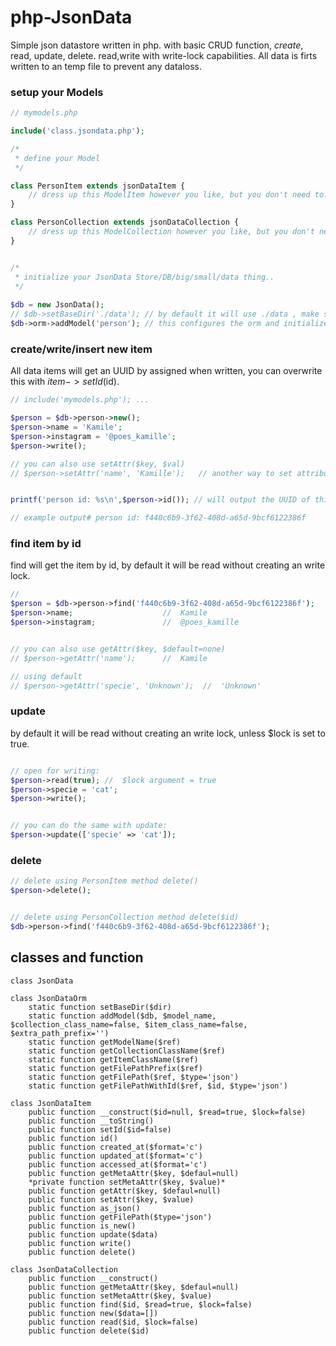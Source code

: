 # php-JsonData

Simple json datastore written in php. with basic CRUD function, *create*, read, update, delete. read,write with write-lock capabilities. All data is firts written to an temp file to prevent any dataloss.  




### setup your Models

```php
// mymodels.php

include('class.jsondata.php');

/*
 * define your Model 
 */

class PersonItem extends jsonDataItem {
	// dress up this ModelItem however you like, but you don't need to.
}

class PersonCollection extends jsonDataCollection {
	// dress up this ModelCollection however you like, but you don't need to.
}


/*
 * initialize your JsonData Store/DB/big/small/data thing..
 */
 
$db = new JsonData();
// $db->setBaseDir('./data'); // by default it will use ./data , make sure the 'data' directory exists and is writable for you php script.
$db->orm->addModel('person'); // this configures the orm and initialize a new PersonCollection() on $db->person.
```

### create/write/insert new item 
All data items will get an UUID by assigned when written, you can overwrite this with $item->setId($id).

```php
// include('mymodels.php'); ...

$person = $db->person->new();
$person->name = 'Kamile';
$person->instagram = '@poes_kamille';
$person->write();		

// you can also use setAttr($key, $val)
// $person->setAttr('name', 'Kamille');   // another way to set attributes


printf('person id: %s\n',$person->id()); // will output the UUID of this object

// example output# person id: f440c6b9-3f62-408d-a65d-9bcf6122386f
```

### find item by id
find will get the item by id, by default it will be read without creating an write lock.
 
```php
//  
$person = $db->person->find('f440c6b9-3f62-408d-a65d-9bcf6122386f');
$person->name;                    //  Kamile
$person->instagram;               //  @poes_kamille


// you can also use getAttr($key, $default=none)
// $person->getAttr('name');      //  Kamile

// using default 
// $person->getAttr('specie', 'Unknown');  //  'Unknown'

```
### update
by default it will be read without creating an write lock, unless $lock is set to true.

```php

// open for writing:  
$person->read(true); //  $lock argument = true
$person->specie = 'cat';
$person->write();


// you can do the same with update:
$person->update(['specie' => 'cat']); 

```

### delete
```php
// delete using PersonItem method delete() 
$person->delete();


// delete using PersonCollection method delete($id) 
$db->person->find('f440c6b9-3f62-408d-a65d-9bcf6122386f');
```


## classes and function

<!-- // ouput of "egrep 'class | function ' class.jsondata.php  | tr '{' ' '" -->
```
class JsonData  

class JsonDataOrm  
	static function setBaseDir($dir)  
	static function addModel($db, $model_name, $collection_class_name=false, $item_class_name=false, $extra_path_prefix='')  
	static function getModelName($ref)  
	static function getCollectionClassName($ref)  
	static function getItemClassName($ref)  
	static function getFilePathPrefix($ref)  
	static function getFilePath($ref, $type='json')  
	static function getFilePathWithId($ref, $id, $type='json')  

class JsonDataItem  
	public function __construct($id=null, $read=true, $lock=false)  
	public function __toString()  
	public function setId($id=false)  
	public function id()  
	public function created_at($format='c')  
	public function updated_at($format='c')  
	public function accessed_at($format='c')  
	public function getMetaAttr($key, $defaul=null)  
	*private function setMetaAttr($key, $value)*  
	public function getAttr($key, $defaul=null)  
	public function setAttr($key, $value)  
	public function as_json()  
	public function getFilePath($type='json')  
	public function is_new()  
	public function update($data)  
	public function write()  			
	public function delete()  
	
class JsonDataCollection  
	public function __construct()  
	public function getMetaAttr($key, $defaul=null)  
	public function setMetaAttr($key, $value)  
	public function find($id, $read=true, $lock=false)  
	public function new($data=[])  
	public function read($id, $lock=false)  
	public function delete($id)  


```
